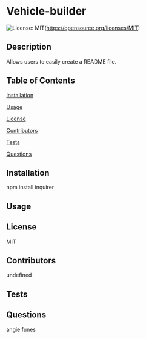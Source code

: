 # Vehicle-builder

![License: MIT](https://img.shields.io/badge/License-MIT-yellow.svg)(https://opensource.org/licenses/MIT)
## Description
Allows users to easily create a README file.

## Table of Contents 
[Installation](#installation)

[Usage](#usage)

[License](#license)

[Contributors](#contributors)

[Tests](#tests)

[Questions](#questions)

## Installation
npm install inquirer 

## Usage 

## License
MIT

## Contributors
undefined

## Tests

## Questions
angie funes
